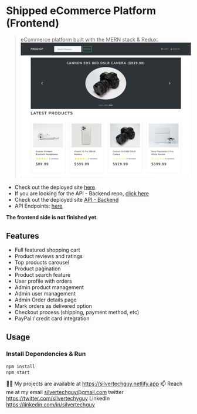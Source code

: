 # Shipped eCommerce Platform (Frontend)
> eCommerce platform built with the MERN stack & Redux.
![screenshot](https://github.com/silvertechguy/shipped-api/blob/main/shipped.png)
- Check out the deployed site [here](https://shipped-official.herokuapp.com/)
- If you are looking for the API - Backend repo, [click here](https://github.com/silvertechguy/shipped-api)
- Check out the deployed site [API - Backend](https://shipped-api.herokuapp.com/)
- API Endpoints: [here](https://github.com/silvertechguy/shipped-api/blob/main/api-spec.md)

**The frontend side is  not finished yet.**


## Features
- Full featured shopping cart
- Product reviews and ratings
- Top products carousel
- Product pagination
- Product search feature
- User profile with orders
- Admin product management
- Admin user management
- Admin Order details page
- Mark orders as delivered option
- Checkout process (shipping, payment method, etc)
- PayPal / credit card integration
## Usage
### Install Dependencies & Run
```
npm install
npm start
```

👨‍💻 My projects are available at https://silvertechguy.netlify.app
📫 Reach me at my email silvertechguy@gmail.com
twitter https://twitter.com/silvertechyguy
LinkedIn https://linkedin.com/in/silvertechguy